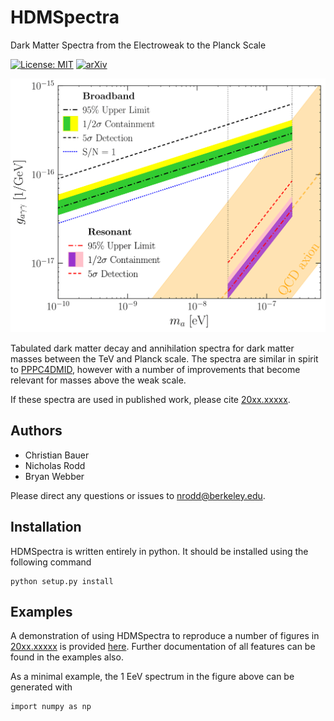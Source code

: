 # HDMSpectra
Dark Matter Spectra from the Electroweak to the Planck Scale

[![License: MIT](https://img.shields.io/badge/License-MIT-yellow.svg)](https://opensource.org/licenses/MIT)
[![arXiv](https://img.shields.io/badge/arXiv-20xx.xxxxx%20-green.svg)](https://arxiv.org/abs/20xx.xxxxx)

![Sensitivity](https://github.com/bsafdi/AxiScan/blob/master/examples/Projected_Sensitivity.png "Projected sensitivity versus S/N=1")


Tabulated dark matter decay and annihilation spectra for dark matter masses between the TeV and Planck scale. The spectra are similar in spirit to [PPPC4DMID](http://www.marcocirelli.net/PPPC4DMID.html), however with a number of improvements that become relevant for masses above the weak scale.

If these spectra are used in published work, please cite [20xx.xxxxx](https://arxiv.org/abs/20xx.xxxxx).

## Authors

- Christian Bauer
- Nicholas Rodd
- Bryan Webber

Please direct any questions or issues to nrodd@berkeley.edu.

## Installation

HDMSpectra is written entirely in python. It should be installed using the following command

```
python setup.py install
```

## Examples

A demonstration of using HDMSpectra to reproduce a number of figures in [20xx.xxxxx](https://arxiv.org/abs/20xx.xxxxx) is provided [here](https://github.com/nickrodd/HDMSpectra/tree/master/examples). Further documentation of all features can be found in the examples also.

As a minimal example, the 1 EeV spectrum in the figure above can be generated with

```
import numpy as np


```
